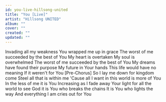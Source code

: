 ```yaml
---
id: you-live-hillsong-united
title: "You [Live]"
artist: "Hillsong UNITED"
album: ""
cover: ""
created: ""
updated: ""
---
```


Invading all my weakness
You wrapped me up in grace
The worst of me succeeded by the best of You
My heart is overtaken
My soul is overwhelmed
The worst of me succeeded by the best of You
My dreams have found their purpose
My future in Your hands
This life would have no meaning
If it weren't for You
[Pre-Chorus]
So I lay me down for kingdom come
Steel all that is within me
'Cause all I want in this world is more of You
In the less of me it is You
Increasing as I fade away
Your light for all the world to see
God it is You who breaks the chains
It is You who lights the way
And everything I am cries out for You